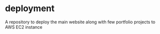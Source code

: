 # deployment
A repository to deploy the main website along with few portfolio projects to AWS EC2 instance
